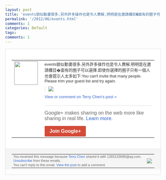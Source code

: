 ```yaml
---
layout: post
title: 'events貌似動畫很多,另外許多操作也是令人費解,明明是在邀請欄目�面有的圈子可...'
permalink: '/2012/06/events.html'
comments: 1
categories: Default
tags: 
comments: 1
---
```

<div style="border:solid 1px #dfdfdf;color:#686868;font:13px Arial"><div style="background-color:#fff;padding:20px;"><table cellpadding="0" cellspacing="0"><tr><td style="padding-right:15px;vertical-align:top"><a href="https://plus.google.com/_/notifications/ngemlink?&amp;emid=CNj9p9OX8LACFVHN5godMFQAAA&amp;path=%2F108643996575278738906&amp;dt=1340860778812"><img height="75" src="https://lh3.googleusercontent.com/-KKRGTyJ5Bl0/AAAAAAAAAAI/AAAAAAAAEEY/jllxqER5dCk/s75-c-k-a/photo.jpg" style="border:solid 1px #cccccc;" width="75"/></a></td><td style="width:578px;color:#333;font:13px Arial;vertical-align:top;"><div style="padding-bottom:10px">events貌似動畫很多,另外許多操作也<wbr/>是令人費解,明明是在邀請欄目�面有的圈子<wbr/>可以選擇,即使你選擇的圈子只有一個人也會<wbr/>提示人太多如下:You can't invite that many people. Please trim your guest list and try again.</div><div style="margin-bottom:10px;padding-left:10px; border-left:2px solid #EAEAEA"><span style="margin-right:5px"><a href="https://plus.google.com/_/notifications/ngemlink?&amp;emid=CNj9p9OX8LACFVHN5godMFQAAA&amp;path=%2F108643996575278738906%2Fposts%2FhmZMpzf9pG6%3Fgpinv%3DAMIXal8LWp-70a7bkUjXgFy8YjV70gvBMo4jYt9D0BDKER7RVnoD4mCHjVDG2S4INrowYlze6yBhC6bXAFaOQ1awintv3eACVtITcVSf-8fHWcqm0UR0v8k&amp;dt=1340860778812" style="zSoyz;"><img border="0" src="https://lh4.googleusercontent.com/-Gos7YZl0CVw/T-vpUGb0rGI/AAAAAAAASJg/Ozf-26G6YB4/h120/QQ%25E6%258B%25BC%25E9%259F%25B3%25E6%2588%25AA%25E5%259B%25BE%25E6%259C%25AA%25E5%2591%25BD%25E5%2590%258D.png" style="max-height:200px;max-width:275px"/></a></span></div><a href="https://plus.google.com/_/notifications/ngemlink?&amp;emid=CNj9p9OX8LACFVHN5godMFQAAA&amp;path=%2F108643996575278738906%2Fposts%2FhmZMpzf9pG6%3Fgpinv%3DAMIXal8LWp-70a7bkUjXgFy8YjV70gvBMo4jYt9D0BDKER7RVnoD4mCHjVDG2S4INrowYlze6yBhC6bXAFaOQ1awintv3eACVtITcVSf-8fHWcqm0UR0v8k&amp;dt=1340860778812" style="color:#3366CC;text-decoration:none;">View or comment on Terry Chen's post »</a><div style="margin-top:20px;border-top:solid 1px #dfdfdf"><div style="padding:15px 0;color:#686868;font:16px Arial;">Google+ makes sharing on the web more like sharing in real life. <a href="http://www.google.com/+/learnmore/" style="color:#3366CC;text-decoration:none;">Learn more</a>.</div><a href="https://plus.google.com/_/notifications/ngemlink?&amp;emid=CNj9p9OX8LACFVHN5godMFQAAA&amp;path=%2F%3Fgpinv%3DAMIXal8LWp-70a7bkUjXgFy8YjV70gvBMo4jYt9D0BDKER7RVnoD4mCHjVDG2S4INrowYlze6yBhC6bXAFaOQ1awintv3eACVtITcVSf-8fHWcqm0UR0v8k&amp;dt=1340860778812" style="display:inline-block;padding:7px 15px;background-color:#d44b38; color:#fff;font-size:16px; font-weight:bold;border-radius:2px;-webkit-border-radius:2px; -moz-border-radius:2px;border:solid 1px #c43b28; white-space:nowrap;text-decoration:none">Join Google+</a></div></td></tr></table></div><div style="border-top:solid 1px #dfdfdf;padding:0 20px; background-color:#f5f5f5"><table cellpadding="0" cellspacing="0" style="height:50px"><tbody><tr><td style="vertical-align:middle;width:100%; color:#636363;font:11px Arial; line-height:120%">You received this message because <a href="https://plus.google.com/_/notifications/ngemlink?&amp;emid=CNj9p9OX8LACFVHN5godMFQAAA&amp;path=%2F108643996575278738906%3Fgpinv%3DAMIXal8LWp-70a7bkUjXgFy8YjV70gvBMo4jYt9D0BDKER7RVnoD4mCHjVDG2S4INrowYlze6yBhC6bXAFaOQ1awintv3eACVtITcVSf-8fHWcqm0UR0v8k&amp;dt=1340860778812" style="color:#3366CC;text-decoration:none;">Terry Chen</a> shared it with 1265133686@qq.com. <a href="https://plus.google.com/_/notifications/ngemlink?&amp;emid=CNj9p9OX8LACFVHN5godMFQAAA&amp;path=%2F_%2Fnonplus%2Femailsettings%3Fgpinv%3DAMIXal8LWp-70a7bkUjXgFy8YjV70gvBMo4jYt9D0BDKER7RVnoD4mCHjVDG2S4INrowYlze6yBhC6bXAFaOQ1awintv3eACVtITcVSf-8fHWcqm0UR0v8k%26est%3DADH5u8WTJqlsKKAwd4ZwLinVcrUCSpWyQ_T6qlkhu4vcF69J5mL-pJMIsimifXrwrqQ2JFE4iJykE154gaoj8UtgxGfSfgGyQnoePMNxaKNWcpaGhLb7GMeyvbaa3KI3aoLGj3OCrzu-&amp;dt=1340860778812" style="color:#3366CC;text-decoration:none;">Unsubscribe</a> from these emails.<br/>You can't reply to this email. <a href="https://plus.google.com/_/notifications/ngemlink?&amp;emid=CNj9p9OX8LACFVHN5godMFQAAA&amp;path=%2F108643996575278738906%2Fposts%2FhmZMpzf9pG6%3Fgpinv%3DAMIXal8LWp-70a7bkUjXgFy8YjV70gvBMo4jYt9D0BDKER7RVnoD4mCHjVDG2S4INrowYlze6yBhC6bXAFaOQ1awintv3eACVtITcVSf-8fHWcqm0UR0v8k&amp;dt=1340860778812" style="color:#3366CC;text-decoration:none;">View the post</a> to add a comment.<br/></td><td><img src="https://ssl.gstatic.com/s2/oz/images/notifications/logo/google-plus-6617a72bb36cc548861652780c9e6ff1.png"/></td></tr></tbody></table></div></div>